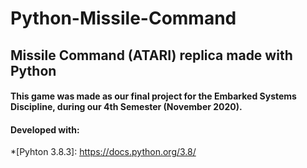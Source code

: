 # Python-Missile-Command

## Missile Command (ATARI) replica made with Python

#### This game was made as our final project for the Embarked Systems Discipline, during our 4th Semester (November 2020).
#### Developed with:
*[Pyhton 3.8.3]: https://docs.python.org/3.8/
